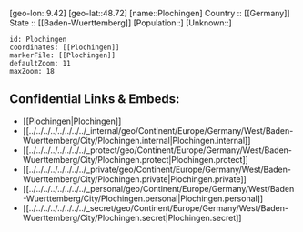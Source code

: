 ﻿---
location: [48.72,9.42] 
mapzoom: [7,12] 
mapmarker: city 
type: City
tags:
- geo/City


SpocWebEntityId: 33410
isDeleted: false
confidential: public

---
[geo-lon::9.42] 
[geo-lat::48.72] 
[name::Plochingen] 
Country :: [[Germany]]  
State :: [[Baden-Wuerttemberg]] 
[Population::] 
[Unknown::] 


```leaflet
id: Plochingen
coordinates: [[Plochingen]] 
markerFile: [[Plochingen]] 
defaultZoom: 11 
maxZoom: 18
```


## Confidential Links & Embeds: 
- [[Plochingen|Plochingen]]  
- [[../../../../../../../../_internal/geo/Continent/Europe/Germany/West/Baden-Wuerttemberg/City/Plochingen.internal|Plochingen.internal]] 
- [[../../../../../../../../_protect/geo/Continent/Europe/Germany/West/Baden-Wuerttemberg/City/Plochingen.protect|Plochingen.protect]] 
- [[../../../../../../../../_private/geo/Continent/Europe/Germany/West/Baden-Wuerttemberg/City/Plochingen.private|Plochingen.private]] 
- [[../../../../../../../../_personal/geo/Continent/Europe/Germany/West/Baden-Wuerttemberg/City/Plochingen.personal|Plochingen.personal]] 
- [[../../../../../../../../_secret/geo/Continent/Europe/Germany/West/Baden-Wuerttemberg/City/Plochingen.secret|Plochingen.secret]] 
